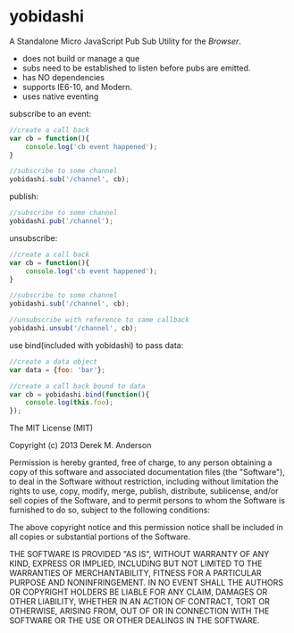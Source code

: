 yobidashi
=========

A Standalone Micro JavaScript Pub Sub Utility for the *Browser*. 

* does not build or manage a que
* subs need to be established to listen before pubs are emitted.
* has NO dependencies
* supports IE6-10, and Modern.
* uses native eventing

subscribe to an event:
```javascript
//create a call back
var cb = function(){
    console.log('cb event happened');
}

//subscribe to some channel
yobidashi.sub('/channel', cb);
```

publish:
```javascript
//subscribe to some channel
yobidashi.pub('/channel');
```

unsubscribe:
```javascript
//create a call back
var cb = function(){
    console.log('cb event happened');
}

//subscribe to some channel
yobidashi.sub('/channel', cb);

//unsubscribe with reference to same callback
yobidashi.unsub('/channel', cb);
```

use bind(included with yobidashi) to pass data:
```javascript
//create a data object
var data = {foo: 'bar'};

//create a call back bound to data
var cb = yobidashi.bind(function(){
    console.log(this.foo);
});
```

The MIT License (MIT)

Copyright (c) 2013 Derek M. Anderson

Permission is hereby granted, free of charge, to any person obtaining a copy
of this software and associated documentation files (the "Software"), to deal
in the Software without restriction, including without limitation the rights
to use, copy, modify, merge, publish, distribute, sublicense, and/or sell
copies of the Software, and to permit persons to whom the Software is
furnished to do so, subject to the following conditions:

The above copyright notice and this permission notice shall be included in
all copies or substantial portions of the Software.

THE SOFTWARE IS PROVIDED "AS IS", WITHOUT WARRANTY OF ANY KIND, EXPRESS OR
IMPLIED, INCLUDING BUT NOT LIMITED TO THE WARRANTIES OF MERCHANTABILITY,
FITNESS FOR A PARTICULAR PURPOSE AND NONINFRINGEMENT. IN NO EVENT SHALL THE
AUTHORS OR COPYRIGHT HOLDERS BE LIABLE FOR ANY CLAIM, DAMAGES OR OTHER
LIABILITY, WHETHER IN AN ACTION OF CONTRACT, TORT OR OTHERWISE, ARISING FROM,
OUT OF OR IN CONNECTION WITH THE SOFTWARE OR THE USE OR OTHER DEALINGS IN
THE SOFTWARE.